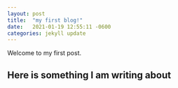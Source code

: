 ```yaml
---
layout: post
title:  "my first blog!"
date:   2021-01-19 12:55:11 -0600
categories: jekyll update
---
```


Welcome to my first post. 

## Here is something I am writing about 